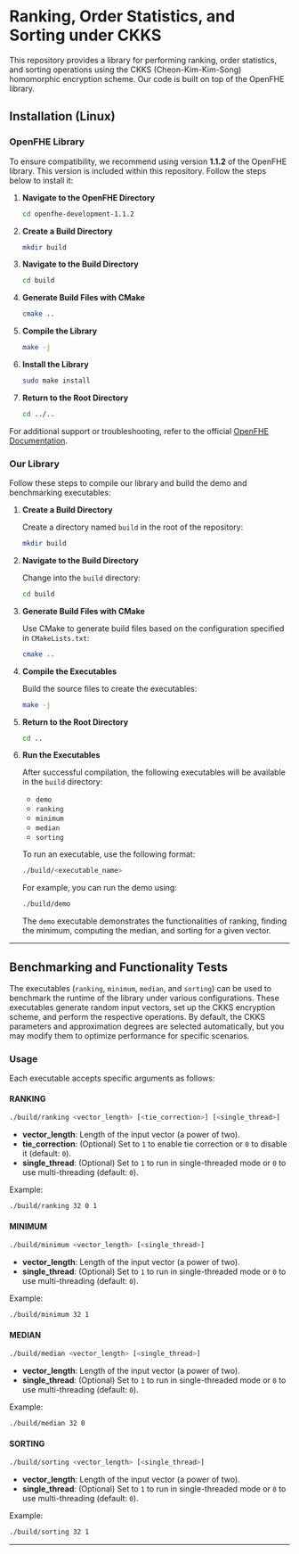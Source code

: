 # Ranking, Order Statistics, and Sorting under CKKS

This repository provides a library for performing ranking, order statistics, and sorting operations using the CKKS (Cheon-Kim-Kim-Song) homomorphic encryption scheme.
Our code is built on top of the OpenFHE library.


## Installation (Linux)

### OpenFHE Library

To ensure compatibility, we recommend using version **1.1.2** of the OpenFHE library. This version is included within this repository. Follow the steps below to install it:

1. **Navigate to the OpenFHE Directory**

   ```bash
   cd openfhe-development-1.1.2
   ```

2. **Create a Build Directory**

   ```bash
   mkdir build
   ```

3. **Navigate to the Build Directory**

   ```bash
   cd build
   ```

4. **Generate Build Files with CMake**

   ```bash
   cmake ..
   ```

5. **Compile the Library**

   ```bash
   make -j
   ```

6. **Install the Library**

   ```bash
   sudo make install
   ```

7. **Return to the Root Directory**

   ```bash
   cd ../..
   ```

For additional support or troubleshooting, refer to the official [OpenFHE Documentation](https://openfhe-development.readthedocs.io/en/latest/).

### Our Library

Follow these steps to compile our library and build the demo and benchmarking executables:

1. **Create a Build Directory**

   Create a directory named `build` in the root of the repository:

   ```bash
   mkdir build
   ```

2. **Navigate to the Build Directory**

   Change into the `build` directory:

   ```bash
   cd build
   ```

3. **Generate Build Files with CMake**

   Use CMake to generate build files based on the configuration specified in `CMakeLists.txt`:

   ```bash
   cmake ..
   ```

4. **Compile the Executables**

   Build the source files to create the executables:

   ```bash
   make -j
   ```

5. **Return to the Root Directory**

   ```bash
   cd ..
   ```

6. **Run the Executables**

   After successful compilation, the following executables will be available in the `build` directory:
   - `demo`
   - `ranking`
   - `minimum`
   - `median`
   - `sorting`

   To run an executable, use the following format:

   ```bash
   ./build/<executable_name>
   ```

   For example, you can run the demo using:

   ```bash
   ./build/demo
   ```

   The `demo` executable demonstrates the functionalities of ranking, finding the minimum, computing the median, and sorting for a given vector.

---

## Benchmarking and Functionality Tests

The executables (`ranking`, `minimum`, `median`, and `sorting`) can be used to benchmark the runtime of the library under various configurations. These executables generate random input vectors, set up the CKKS encryption scheme, and perform the respective operations. By default, the CKKS parameters and approximation degrees are selected automatically, but you may modify them to optimize performance for specific scenarios.

### Usage

Each executable accepts specific arguments as follows:

#### RANKING

```bash
./build/ranking <vector_length> [<tie_correction>] [<single_thread>]
```
- **vector_length**: Length of the input vector (a power of two).
- **tie_correction**: (Optional) Set to `1` to enable tie correction or `0` to disable it (default: `0`).
- **single_thread**: (Optional) Set to `1` to run in single-threaded mode or `0` to use multi-threading (default: `0`).

Example:

```bash
./build/ranking 32 0 1
```

#### MINIMUM

```bash
./build/minimum <vector_length> [<single_thread>]
```
- **vector_length**: Length of the input vector (a power of two).
- **single_thread**: (Optional) Set to `1` to run in single-threaded mode or `0` to use multi-threading (default: `0`).

Example:

```bash
./build/minimum 32 1
```

#### MEDIAN

```bash
./build/median <vector_length> [<single_thread>]
```
- **vector_length**: Length of the input vector (a power of two).
- **single_thread**: (Optional) Set to `1` to run in single-threaded mode or `0` to use multi-threading (default: `0`).

Example:

```bash
./build/median 32 0
```

#### SORTING

```bash
./build/sorting <vector_length> [<single_thread>]
```
- **vector_length**: Length of the input vector (a power of two).
- **single_thread**: (Optional) Set to `1` to run in single-threaded mode or `0` to use multi-threading (default: `0`).

Example:

```bash
./build/sorting 32 1
```

---

